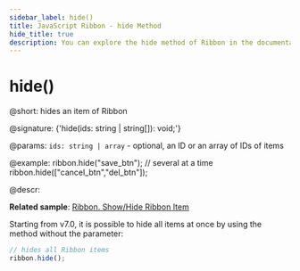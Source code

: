 ```yaml
---
sidebar_label: hide()
title: JavaScript Ribbon - hide Method 
hide_title: true
description: You can explore the hide method of Ribbon in the documentation of the DHTMLX JavaScript UI library. Browse developer guides and API reference, try out code examples and live demos, and download a free 30-day evaluation version of DHTMLX Suite 7.
---
```

 
# hide()

@short: hides an item of Ribbon

@signature: {'hide(ids: string | string[]): void;'}

@params:
`ids: string | array` - optional, an ID or an array of IDs of items

@example:
ribbon.hide("save_btn");
// several at a time
ribbon.hide(["cancel_btn","del_btn"]);

@descr:

**Related sample**: [Ribbon. Show/Hide Ribbon Item](https://snippet.dhtmlx.com/1jkf7954)

Starting from v7.0, it is possible to hide all items at once by using the method without the parameter:

~~~js
// hides all Ribbon items
ribbon.hide();
~~~

[comment]: # (@related: ribbon/operating_ribbon.md#hiding-and-showing-controls)
